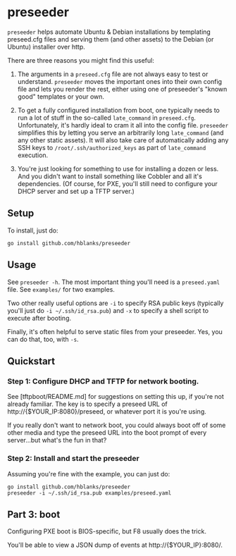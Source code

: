 # preseeder

`preseeder` helps automate Ubuntu & Debian installations by
templating preseed.cfg files and serving them (and other assets) to the
Debian (or Ubuntu) installer over http.

There are three reasons you might find this useful:

1. The arguments in a `preseed.cfg` file are not always easy to test or
   understand. `preseeder` moves the important ones into their own
   config file and lets you render the rest, either using one of
   preseeder's "known good" templates or your own.

2. To get a fully configured installation from boot, one typically
   needs to run a lot of stuff in the so-called `late_command` in
   `preseed.cfg`. Unfortunately, it's hardly ideal to cram it all
   into the config file. `preseeder` simplifies this by letting you
   serve an arbitrarily long `late_command` (and any other static assets).
   It will also take care of automatically adding any SSH keys to
   `/root/.ssh/authorized_keys` as part of `late_command` execution.

3. You're just looking for something to use for installing a dozen
   or less. And you didn't want to install something like Cobbler
   and all it's dependencies.
   (Of course, for PXE, you'll still need to configure your DHCP server
   and set up a TFTP server.)


## Setup

To install, just do:

    go install github.com/hblanks/preseeder

## Usage

See `preseeder -h`. The most important thing you'll need is a
`preseed.yaml` file. See `examples/` for two examples.

Two other really useful options are `-i` to specify RSA public
keys (typically you'll just do `-i ~/.ssh/id_rsa.pub`) and `-x`
to specify a shell script to execute after booting.

Finally, it's often helpful to serve static files from your preseeder.
Yes, you can do that, too, with `-s`.


## Quickstart

### Step 1: Configure DHCP and TFTP for network booting.

See [tftpboot/README.md] for suggestions on setting this up, if you're
not already familiar. The key is to specify a preseed URL of
http://{$YOUR_IP:8080}/preseed, or whatever port it is you're using.

If you really don't want to network boot, you could always boot
off of some other media and type the preseed URL into the boot
prompt of every server...but what's the fun in that?

### Step 2: Install and start the preseeder

Assuming you're fine with the example, you can just do:

    go install github.com/hblanks/preseeder
    preseeder -i ~/.ssh/id_rsa.pub examples/preseed.yaml

## Part 3: boot

Configuring PXE boot is BIOS-specific, but F8 usually does the trick.

You'll be able to view a JSON dump of events at http://{$YOUR_IP}:8080/.